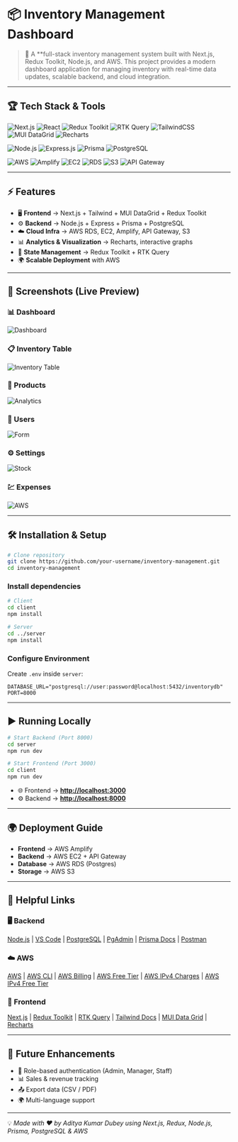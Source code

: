 # 📦 Inventory Management Dashboard

> 🚀 A **full-stack inventory management system built with Next.js, Redux Toolkit, Node.js, and AWS.
This project provides a modern dashboard application for managing inventory with real-time data updates, scalable backend, and cloud integration.

---

## 🏆 Tech Stack & Tools

![Next.js](https://img.shields.io/badge/Next.js-000000?style=for-the-badge\&logo=next.js)
![React](https://img.shields.io/badge/React-61DAFB?style=for-the-badge\&logo=react\&logoColor=black)
![Redux Toolkit](https://img.shields.io/badge/Redux%20Toolkit-764ABC?style=for-the-badge\&logo=redux\&logoColor=white)
![RTK Query](https://img.shields.io/badge/RTK%20Query-CA4245?style=for-the-badge\&logo=redux\&logoColor=white)
![TailwindCSS](https://img.shields.io/badge/TailwindCSS-38B2AC?style=for-the-badge\&logo=tailwind-css\&logoColor=white)
![MUI DataGrid](https://img.shields.io/badge/Material--UI-007FFF?style=for-the-badge\&logo=mui\&logoColor=white)
![Recharts](https://img.shields.io/badge/Recharts-FF6384?style=for-the-badge\&logo=chart.js\&logoColor=white)

![Node.js](https://img.shields.io/badge/Node.js-339933?style=for-the-badge\&logo=node.js\&logoColor=white)
![Express.js](https://img.shields.io/badge/Express.js-000000?style=for-the-badge\&logo=express\&logoColor=white)
![Prisma](https://img.shields.io/badge/Prisma-2D3748?style=for-the-badge\&logo=prisma\&logoColor=white)
![PostgreSQL](https://img.shields.io/badge/PostgreSQL-4169E1?style=for-the-badge\&logo=postgresql\&logoColor=white)

![AWS](https://img.shields.io/badge/AWS-FF9900?style=for-the-badge\&logo=amazonaws\&logoColor=white)
![Amplify](https://img.shields.io/badge/AWS%20Amplify-FF9900?style=for-the-badge\&logo=awsamplify\&logoColor=white)
![EC2](https://img.shields.io/badge/AWS%20EC2-FF9900?style=for-the-badge\&logo=amazonec2\&logoColor=white)
![RDS](https://img.shields.io/badge/AWS%20RDS-527FFF?style=for-the-badge\&logo=amazonrds\&logoColor=white)
![S3](https://img.shields.io/badge/AWS%20S3-DD344C?style=for-the-badge\&logo=amazons3\&logoColor=white)
![API Gateway](https://img.shields.io/badge/AWS%20API%20Gateway-CC2264?style=for-the-badge\&logo=amazonapigateway\&logoColor=white)

---

## ⚡ Features

* 🖥️ **Frontend** → Next.js + Tailwind + MUI DataGrid + Redux Toolkit
* ⚙️ **Backend** → Node.js + Express + Prisma + PostgreSQL
* ☁️ **Cloud Infra** → AWS RDS, EC2, Amplify, API Gateway, S3
* 📊 **Analytics & Visualization** → Recharts, interactive graphs
* 🔄 **State Management** → Redux Toolkit + RTK Query
* 🌍 **Scalable Deployment** with AWS

---

## 📸 Screenshots (Live Preview)

### 📊 Dashboard

![Dashboard](./screenshots/s1.png)

### 📋 Inventory Table

![Inventory Table](./screenshots/s2.png)

### 👟 Products

![Analytics](./screenshots/s3.png)

### 👤 Users

![Form](./screenshots/s4.png)

### ⚙️ Settings

![Stock](./screenshots/s5.png)

### 💹 Expenses 

![AWS](./screenshots/s6.png)

---

## 🛠️ Installation & Setup

```bash
# Clone repository
git clone https://github.com/your-username/inventory-management.git
cd inventory-management
```

### Install dependencies

```bash
# Client
cd client
npm install

# Server
cd ../server
npm install
```

### Configure Environment

Create `.env` inside `server`:

```env
DATABASE_URL="postgresql://user:password@localhost:5432/inventorydb"
PORT=8000
```

---

## ▶️ Running Locally

```bash
# Start Backend (Port 8000)
cd server
npm run dev

# Start Frontend (Port 3000)
cd client
npm run dev
```

* 🌐 Frontend → **[http://localhost:3000](http://localhost:3000)**
* ⚙️ Backend → **[http://localhost:8000](http://localhost:8000)**

---

## 🌍 Deployment Guide

* **Frontend** → AWS Amplify
* **Backend** → AWS EC2 + API Gateway
* **Database** → AWS RDS (Postgres)
* **Storage** → AWS S3

---

## 🔗 Helpful Links

### 🖥 Backend

[Node.js](https://nodejs.org/en) | [VS Code](https://code.visualstudio.com/) | [PostgreSQL](https://www.postgresql.org/download/) | [PgAdmin](https://www.pgadmin.org/download/) | [Prisma Docs](https://www.prisma.io/docs) | [Postman](https://www.postman.com/downloads/)

### ☁️ AWS

[AWS](https://aws.amazon.com/) | [AWS CLI](https://docs.aws.amazon.com/cli/latest/userguide/cli-chap-welcome.html) | [AWS Billing](https://us-east-1.console.aws.amazon.com/billing/home) | [AWS Free Tier](https://aws.amazon.com/free/?all-free) | [AWS IPv4 Charges](https://aws.amazon.com/blogs/aws/new-aws-public-ipv4-addressing-options-and-pricing/) | [AWS IPv4 Free Tier](https://aws.amazon.com/about-aws/what-is-aws/)

### 🎨 Frontend

[Next.js](https://nextjs.org/docs/getting-started) | [Redux Toolkit](https://redux-toolkit.js.org/usage/nextjs) | [RTK Query](https://redux-toolkit.js.org/rtk-query/overview) | [Tailwind Docs](https://tailwindcss.com/docs/configuration) | [MUI Data Grid](https://mui.com/x/react-data-grid/) | [Recharts](https://recharts.org/en-US/api)

---

## 🎯 Future Enhancements

* 🔑 Role-based authentication (Admin, Manager, Staff)
* 📊 Sales & revenue tracking
* 📤 Export data (CSV / PDF)
* 🌍 Multi-language support

---

💡 *Made with ❤️ by Aditya Kumar Dubey using Next.js, Redux, Node.js, Prisma, PostgreSQL & AWS*

